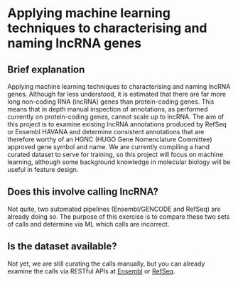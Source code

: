 # Applying machine learning techniques to characterising and naming lncRNA genes

## Brief explanation

Applying machine learning techniques to characterising and naming lncRNA genes. Although far less understood, it is estimated that there are far more long non-coding RNA (lncRNA) genes than protein-coding genes. This means that in depth manual inspection of annotations, as performed currently on protein-coding genes, cannot scale up to lncRNA. The aim of this project is to examine existing lncRNA annotations produced by RefSeq or Ensembl HAVANA and determine consistent annotations that are therefore worthy of an HGNC (HUGO Gene Nomenclature Committee) approved gene symbol and name. We are currently compiling a hand curated dataset to serve for training, so this project will focus on machine learning, although some background knowledge in molecular biology will be useful in feature design.

## Does this involve calling lncRNA?

Not quite, two automated pipelines (Ensembl/GENCODE and RefSeq) are already doing so. The purpose of this exercise is to compare these two sets of calls and determine via ML which calls are incorrect.

## Is the dataset available?

Not yet, we are still curating the calls manually, but you can already examine the calls via RESTful APIs at [Ensembl](https://rest.ensembl.org/documentation/info/lookup) or [RefSeq](https://www.ncbi.nlm.nih.gov/books/NBK25501/).
